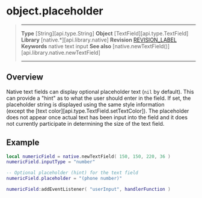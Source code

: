 # object.placeholder

> --------------------- ------------------------------------------------------------------------------------------
> __Type__              [String][api.type.String]
> __Object__            [TextField][api.type.TextField]
> __Library__           [native.*][api.library.native]
> __Revision__          [REVISION_LABEL](REVISION_URL)
> __Keywords__          native text input
> __See also__          [native.newTextField()][api.library.native.newTextField]
> --------------------- ------------------------------------------------------------------------------------------

## Overview

Native text fields can display optional placeholder text (`nil` by default). This can provide a "hint" as to what the user should enter in the field. If set, the placeholder string is displayed using the same style information (except&nbsp;the&nbsp;[text&nbsp;color][api.type.TextField.setTextColor]). The placeholder does not appear once actual text has been input into the field and it does not currently participate in determining the size of the text field.

## Example

`````lua
local numericField = native.newTextField( 150, 150, 220, 36 )
numericField.inputType = "number"

-- Optional placeholder (hint) for the text field
numericField.placeholder = "(phone number)"

numericField:addEventListener( "userInput", handlerFunction )
`````
